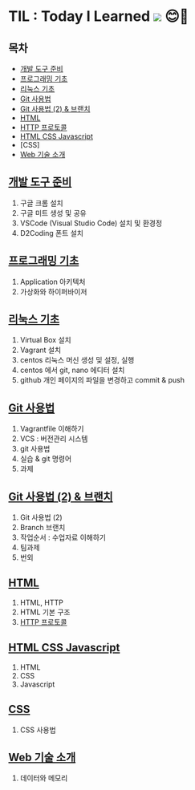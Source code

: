 # TIL : Today I Learned [<img src="https://img.shields.io/badge/Notion-000000?style=for-the-badge&logo=Notion&logoColor=white">](https://www.notion.so/Sol-s-TIL-6fab8aa7e5544117b17520dfcb40f454) 😊🐣
      

## 목차
+ [개발 도구 준비](https://github.com/yun5ol/TIL/blob/main/%EA%B0%9C%EB%B0%9C%20%EB%8F%84%EA%B5%AC%20%EC%A4%80%EB%B9%84%20.md)
+ [프로그래밍 기초](https://github.com/yun5ol/TIL/blob/main/%ED%94%84%EB%A1%9C%EA%B7%B8%EB%9E%98%EB%B0%8D%20%EA%B8%B0%EC%B4%88.md)
+ [리눅스 기초](https://github.com/yun5ol/TIL/blob/main/Linux%20%EA%B8%B0%EC%B4%88.md)
+ [Git 사용법](https://github.com/yun5ol/TIL/blob/main/Git%20%EC%82%AC%EC%9A%A9%EB%B2%95.md)
+ [Git 사용법 (2) & 브랜치](https://github.com/yun5ol/TIL/blob/main/Git%20%26%20%E1%84%87%E1%85%B3%E1%84%85%E1%85%A2%E1%86%AB%E1%84%8E%E1%85%B5%20%E1%84%89%E1%85%A1%E1%84%8B%E1%85%AD%E1%86%BC%E1%84%87%E1%85%A5%E1%86%B8%20.md)
+ [HTML](https://github.com/yun5ol/TIL/blob/main/HTML.md)
+ [HTTP 프로토콜](https://github.com/yun5ol/TIL/blob/main/HTTP%20%ED%94%84%EB%A1%9C%ED%86%A0%EC%BD%9C.md)
+ [HTML CSS Javascript](https://github.com/yun5ol/TIL/blob/main/HTML%20CSS%20JS.md)
+ [CSS]
+ [Web 기술 소개](https://github.com/yun5ol/TIL/blob/main/Web%20%E1%84%80%E1%85%B5%E1%84%89%E1%85%AE%E1%86%AF%20%E1%84%89%E1%85%A9%E1%84%80%E1%85%A2%20%E1%84%83%E1%85%A6%E1%84%8B%E1%85%B5%E1%84%90%E1%85%A5%E1%84%8B%E1%85%AA%20%E1%84%86%E1%85%A6%E1%84%86%E1%85%A9%E1%84%85%E1%85%B5.md)



## [개발 도구 준비](https://github.com/yun5ol/TIL/blob/main/%EA%B0%9C%EB%B0%9C%20%EB%8F%84%EA%B5%AC%20%EC%A4%80%EB%B9%84%20.md)

1. 구글 크롬 설치
1. 구글 미트 생성 및 공유
1. VSCode (Visual Studio Code) 설치 및 환경정
1. D2Coding 폰트 설치


## [프로그래밍 기초](https://github.com/yun5ol/TIL/blob/main/%ED%94%84%EB%A1%9C%EA%B7%B8%EB%9E%98%EB%B0%8D%20%EA%B8%B0%EC%B4%88.md)

1. Application 아키텍처
2. 가상화와 하이퍼바이저

## [리눅스 기초](https://github.com/yun5ol/TIL/blob/main/Linux%20%EA%B8%B0%EC%B4%88.md)

1. Virtual Box 설치
2. Vagrant 설치
3. centos 리눅스 머신 생성 및 설정, 실행
4. centos 에서 git, nano 에디터 설치
5. github 개인 페이지의 파일을 변경하고 commit & push

## [Git 사용법](https://github.com/yun5ol/TIL/blob/main/Git%20%EC%82%AC%EC%9A%A9%EB%B2%95.md)

1. Vagrantfile 이해하기
1. VCS : 버전관리 시스템
1. git 사용법
1. 실습 & git 명령어
1. 과제

## [Git 사용법 (2) & 브랜치](https://github.com/yun5ol/TIL/blob/main/Git%20%26%20%E1%84%87%E1%85%B3%E1%84%85%E1%85%A2%E1%86%AB%E1%84%8E%E1%85%B5%20%E1%84%89%E1%85%A1%E1%84%8B%E1%85%AD%E1%86%BC%E1%84%87%E1%85%A5%E1%86%B8%20.md)

1. Git 사용법 (2)
2. Branch 브랜치
3. 작업순서 : 수업자료 이해하기
4. 팀과제
5. 번외

## [HTML](https://github.com/yun5ol/TIL/blob/main/HTML.md)

1. HTML, HTTP
1. HTML 기본 구조
2. [HTTP 프로토콜](https://github.com/yun5ol/TIL/blob/main/HTTP%20%ED%94%84%EB%A1%9C%ED%86%A0%EC%BD%9C.md)

## [HTML CSS Javascript](https://github.com/yun5ol/TIL/blob/main/HTML%20CSS%20JS.md)
1. HTML
1. CSS
1. Javascript

## [CSS](https://github.com/yun5ol/TIL/blob/main/CSS%20%EC%82%AC%EC%9A%A9%EB%B2%95%20.md)
1. CSS 사용법

## [Web 기술 소개](https://github.com/yun5ol/TIL/blob/main/Web%20%E1%84%80%E1%85%B5%E1%84%89%E1%85%AE%E1%86%AF%20%E1%84%89%E1%85%A9%E1%84%80%E1%85%A2%20%E1%84%83%E1%85%A6%E1%84%8B%E1%85%B5%E1%84%90%E1%85%A5%E1%84%8B%E1%85%AA%20%E1%84%86%E1%85%A6%E1%84%86%E1%85%A9%E1%84%85%E1%85%B5.md)

1. 데이터와 메모리

